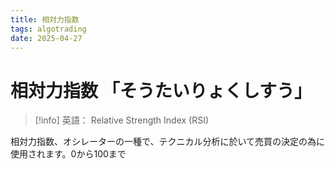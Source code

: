 ```yaml
---
title: 相対力指数
tags: algotrading
date: 2025-04-27
---
```


# 相対力指数 「そうたいりょくしすう」

> [!info] 英語：
> Relative Strength Index (RSI)

相対力指数、オシレーターの一種で、テクニカル分析に於いて売買の決定の為に使用されます。0から100まで
